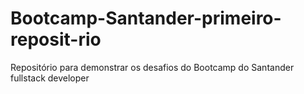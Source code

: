 # Bootcamp-Santander-primeiro-reposit-rio
Repositório para demonstrar os desafios do Bootcamp do Santander fullstack developer 
